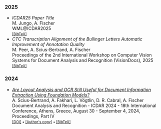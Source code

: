 ### 2025

- *ICDAR25 Paper Title*<br />
M.&nbsp;Jungo, A.&nbsp;Fischer<br />
WML@ICDAR2025<br />
        <small>[\[BibTeX\]](Jungo25.bib)</small>
- *CTC Transcription Alignment of the Bullinger Letters Automatic Improvement of Annotation Quality*<br />
M.&nbsp;Peer, A.&nbsp;Scius-Bertrand, A.&nbsp;Fischer<br />
Proceedings of the 2nd International Workshop on Computer Vision Systems for Document Analysis and Recognition (VisionDocs), 2025<br />
        <small>[\[BibTeX\]](Peer25.bib)</small>

### 2024

- [*Are Layout Analysis and OCR Still Useful for Document Information
Extraction Using Foundation Models?*](https://dx.doi.org/10.1007/978-3-031-70546-5_11)<br />
A.&nbsp;Scius-Bertrand, A.&nbsp;Fakhari, L.&nbsp;Vögtlin, D.&nbsp;R.&nbsp;Cabral, A.&nbsp;Fischer<br />
Document Analysis and Recognition - ICDAR 2024 - 18th International
Conference, Athens, Greece, August 30 - September 4, 2024, Proceedings,
Part IV<br />
        <small>[\[DOI\]](https://dx.doi.org/10.1007/978-3-031-70546-5_11) &bull; [\[Author's copy\]](https://doi.org/10.1007/978-3-031-70546-5_11) &bull; [\[BibTeX\]](SciusBertrand2024.bib)</small>
